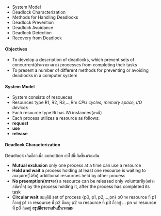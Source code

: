 + System Model
+ Deadlock Characterization
+ Methods for Handling Deadlocks
+ Deadlock Prevention
+ Deadlock Avoidance
+ Deadlock Detection
+ Recovery from Deadlock

#### Objectives
+ To develop a description of deadlocks, which prevent sets of concurrent(ประจวบเหมาะ) processes from completing their tasks
+ To present a number of different methods for preventing or avoiding deadlocks in a computer system

#### System Model
+ System consists of resoueces
+ Resources type R1, R2, R3,...,Rm
 *CPU cycles, memory space, I/O devices*
+ Each resource type Ri has Wi instances(กรณี)
+ Each process utilizes a resource as follows:
 + **request**
 + **use**
 + **release**
 
#### Deadlock Characterization
Deadlock เกิดก็ต่อเมื่อ condition ต่อไปนี้เกิดขึ้นพร้อมกัน
+ **Mutual exclusion**
 only one process at a time can use a resource
+ **Hold and wait**
 a process holding at least one resource is waiting to acquire(ได้รับ) additional resources held by other process
+ **No preemption(การจอง)**
 a resource can be released only voluntarily(อย่างสมัครใจ) by the process holding it, after the process has completed its task
+ **Circular wait**
 สมมุติมี set of process {p0, p1, p2,...,pn}
 p0 รอ resource ที่ p1 ถืออยู่
 p1 รอ resource ที่ p2 ถืออยู่
 p2 รอ resource ที่ p3 ถืออยู่
 ...
 pn รอ resource ที่ p0 ถืออยู่
 **สรุปคือรอวนกันเป็นวงกลม**
